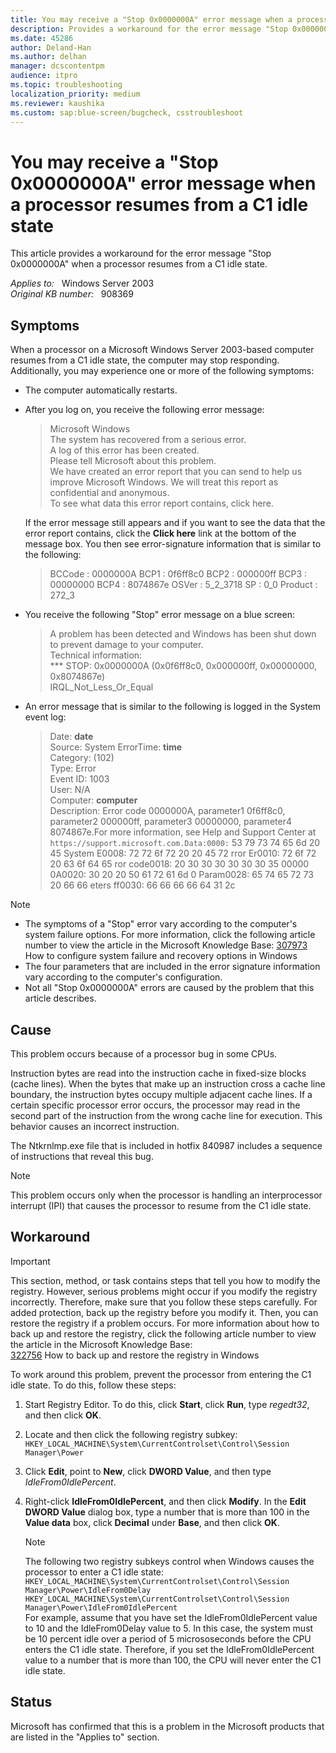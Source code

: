 ```yaml
---
title: You may receive a "Stop 0x0000000A" error message when a processor resumes from a C1 idle state
description: Provides a workaround for the error message "Stop 0x0000000A" when a processor resumes from a C1 idle state
ms.date: 45286
author: Deland-Han
ms.author: delhan
manager: dcscontentpm
audience: itpro
ms.topic: troubleshooting
localization_priority: medium
ms.reviewer: kaushika
ms.custom: sap:blue-screen/bugcheck, csstroubleshoot
---
```

# You may receive a "Stop 0x0000000A" error message when a processor resumes from a C1 idle state

This article provides a workaround for the error message "Stop 0x0000000A" when a processor resumes from a C1 idle state.  

_Applies to:_ &nbsp; Windows Server 2003  
_Original KB number:_ &nbsp; 908369

## Symptoms

When a processor on a Microsoft Windows Server 2003-based computer resumes from a C1 idle state, the computer may stop responding. Additionally, you may experience one or more of the following symptoms:

- The computer automatically restarts.
- After you log on, you receive the following error message:  
  >Microsoft Windows  
  The system has recovered from a serious error.  
  A log of this error has been created.  
  Please tell Microsoft about this problem.  
  We have created an error report that you can send to help us improve Microsoft Windows. We will treat this report as confidential and anonymous.  
  To see what data this error report contains, click here.

  If the error message still appears and if you want to see the data that the error report contains, click the **Click here** link at the bottom of the message box. You then see error-signature information that is similar to the following:  
  > BCCode : 0000000A BCP1 : 0f6ff8c0 BCP2 : 000000ff BCP3 : 00000000 BCP4 : 8074867e OSVer : 5_2_3718 SP : 0_0 Product : 272_3

- You receive the following "Stop" error message on a blue screen:  
  > A problem has been detected and Windows has been shut down to prevent damage to your computer.  
  Technical information:  
  *** STOP: 0x0000000A (0x0f6ff8c0, 0x000000ff, 0x00000000, 0x8074867e)  
  IRQL_Not_Less_Or_Equal

- An error message that is similar to the following is logged in the System event log:  
  > Date: **date**  
    Source: System
    ErrorTime: **time**  
    Category: (102)  
    Type: Error  
    Event ID: 1003  
    User: N/A  
    Computer: **computer**  
    Description: Error code 0000000A, parameter1 0f6ff8c0, parameter2 000000ff, parameter3 00000000, parameter4 8074867e.For more information, see Help and Support Center at `https://support.microsoft.com.Data:0000:` 53 79 73 74 65 6d 20 45 System E0008: 72 72 6f 72 20 20 45 72 rror Er0010: 72 6f 72 20 63 6f 64 65 ror code0018: 20 30 30 30 30 30 30 35 00000 0A0020: 30 20 20 50 61 72 61 6d 0 Param0028: 65 74 65 72 73 20 66 66 eters ff0030: 66 66 66 66 64 31 2c

> [!NOTE]
>
> - The symptoms of a "Stop" error vary according to the computer's system failure options. For more information, click the following article number to view the article in the Microsoft Knowledge Base:
[307973](https://support.microsoft.com/help/307973) How to configure system failure and recovery options in Windows  
> - The four parameters that are included in the error signature information vary according to the computer's configuration.
> - Not all "Stop 0x0000000A" errors are caused by the problem that this article describes.

## Cause

This problem occurs because of a processor bug in some CPUs.

Instruction bytes are read into the instruction cache in fixed-size blocks (cache lines). When the bytes that make up an instruction cross a cache line boundary, the instruction bytes occupy multiple adjacent cache lines. If a certain specific processor error occurs, the processor may read in the second part of the instruction from the wrong cache line for execution. This behavior causes an incorrect instruction.

The Ntkrnlmp.exe file that is included in hotfix 840987 includes a sequence of instructions that reveal this bug.

> [!NOTE]
> This problem occurs only when the processor is handling an interprocessor interrupt (IPI) that causes the processor to resume from the C1 idle state.

## Workaround

> [!IMPORTANT]
> This section, method, or task contains steps that tell you how to modify the registry. However, serious problems might occur if you modify the registry incorrectly. Therefore, make sure that you follow these steps carefully. For added protection, back up the registry before you modify it. Then, you can restore the registry if a problem occurs. For more information about how to back up and restore the registry, click the following article number to view the article in the Microsoft Knowledge Base:  
[322756](https://support.microsoft.com/help/322756) How to back up and restore the registry in Windows  

To work around this problem, prevent the processor from entering the C1 idle state. To do this, follow these steps:

1. Start Registry Editor. To do this, click **Start**, click **Run**, type *regedt32*, and then click **OK**.
2. Locate and then click the following registry subkey: `HKEY_LOCAL_MACHINE\System\CurrentControlset\Control\Session Manager\Power`

3. Click **Edit**, point to **New**, click **DWORD Value**, and then type *IdleFrom0IdlePercent*.
4. Right-click **IdleFrom0IdlePercent**, and then click **Modify**. In the **Edit DWORD Value** dialog box, type a number that is more than 100 in the **Value data** box, click **Decimal** under **Base**, and then click **OK**.
    > [!NOTE]
    > The following two registry subkeys control when Windows causes the processor to enter a C1 idle state:
    `HKEY_LOCAL_MACHINE\System\CurrentControlset\Control\Session Manager\Power\IdleFrom0Delay`
    `HKEY_LOCAL_MACHINE\System\CurrentControlset\Control\Session Manager\Power\IdleFrom0IdlePercent`  
    For example, assume that you have set the IdleFrom0IdlePercent value to 10 and the IdleFrom0Delay value to 5. In this case, the system must be 10 percent idle over a period of 5 micrososeconds before the CPU enters the C1 idle state. Therefore, if you set the IdleFrom0IdlePercent value to a number that is more than 100, the CPU will never enter the C1 idle state.

## Status

Microsoft has confirmed that this is a problem in the Microsoft products that are listed in the "Applies to" section.
